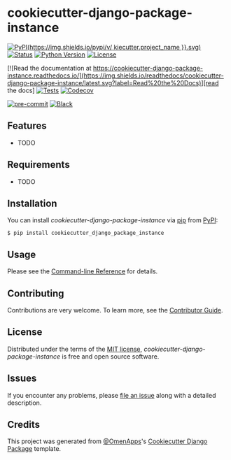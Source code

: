 # cookiecutter-django-package-instance

[![PyPI](https://img.shields.io/pypi/v/ kiecutter.project_name }}.svg)][pypi status]
[![Status](https://img.shields.io/pypi/status/cookiecutter-django-package-instance.svg)][pypi status]
[![Python Version](https://img.shields.io/pypi/pyversions/cookiecutter-django-package-instance)][pypi status]
[![License](https://img.shields.io/pypi/l/cookiecutter-django-package-instance)][license]

[![Read the documentation at https://cookiecutter-django-package-instance.readthedocs.io/](https://img.shields.io/readthedocs/cookiecutter-django-package-instance/latest.svg?label=Read%20the%20Docs)][read the docs]
[![Tests](https://github.com/jacklinke/cookiecutter-django-package-instance/workflows/Tests/badge.svg)][tests]
[![Codecov](https://codecov.io/gh/jacklinke/cookiecutter-django-package-instance/branch/main/graph/badge.svg)][codecov]

[![pre-commit](https://img.shields.io/badge/pre--commit-enabled-brightgreen?logo=pre-commit&logoColor=white)][pre-commit]
[![Black](https://img.shields.io/badge/code%20style-black-000000.svg)][black]

[pypi status]: https://pypi.org/project/cookiecutter-django-package-instance/
[read the docs]: https://cookiecutter-django-package-instance.readthedocs.io/
[tests]: https://github.com/jacklinke/cookiecutter-django-package-instance/actions?workflow=Tests
[codecov]: https://app.codecov.io/gh/jacklinke/cookiecutter-django-package-instance
[pre-commit]: https://github.com/pre-commit/pre-commit
[black]: https://github.com/psf/black

## Features

- TODO

## Requirements

- TODO

## Installation

You can install _cookiecutter-django-package-instance_ via [pip] from [PyPI]:

```console
$ pip install cookiecutter_django_package_instance
```

## Usage

Please see the [Command-line Reference] for details.

## Contributing

Contributions are very welcome.
To learn more, see the [Contributor Guide].

## License

Distributed under the terms of the [MIT license][license],
_cookiecutter-django-package-instance_ is free and open source software.

## Issues

If you encounter any problems,
please [file an issue] along with a detailed description.

## Credits

This project was generated from [@OmenApps]'s [Cookiecutter Django Package] template.

[@omenapps]: https://github.com/OmenApps
[pypi]: https://pypi.org/
[cookiecutter django package]: https://github.com/OmenApps/cookiecutter-django-package
[file an issue]: https://github.com/jacklinke/cookiecutter-django-package-instance/issues
[pip]: https://pip.pypa.io/

<!-- github-only -->

[license]: https://github.com/jacklinke/cookiecutter-django-package-instance/blob/main/LICENSE
[contributor guide]: https://github.com/jacklinke/cookiecutter-django-package-instance/blob/main/CONTRIBUTING.md
[command-line reference]: https://cookiecutter-django-package-instance.readthedocs.io/en/latest/usage.html
